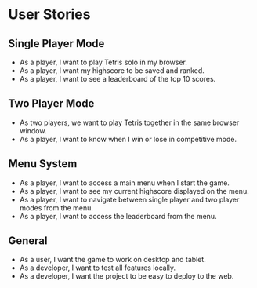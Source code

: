 # User Stories

## Single Player Mode
- As a player, I want to play Tetris solo in my browser.
- As a player, I want my highscore to be saved and ranked.
- As a player, I want to see a leaderboard of the top 10 scores.

## Two Player Mode
- As two players, we want to play Tetris together in the same browser window.
- As a player, I want to know when I win or lose in competitive mode.

## Menu System
- As a player, I want to access a main menu when I start the game.
- As a player, I want to see my current highscore displayed on the menu.
- As a player, I want to navigate between single player and two player modes from the menu.
- As a player, I want to access the leaderboard from the menu.

## General
- As a user, I want the game to work on desktop and tablet.
- As a developer, I want to test all features locally.
- As a developer, I want the project to be easy to deploy to the web.
